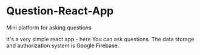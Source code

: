 # Question-React-App
Mini platform for asking questions


It's a very simple react app - here You can ask questions. The data storage and authorization system is Google Firebase.
